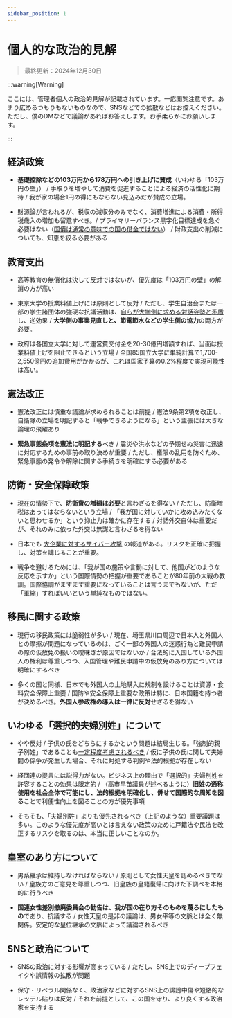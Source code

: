 ```yaml
---
sidebar_position: 1
---
```


# 個人的な政治的見解

> 最終更新：2024年12月30日

:::warning[Warning]

ここには、管理者個人の政治的見解が記載されています。一応閲覧注意です。あまり広めるつもりもないものなので、SNSなどでの拡散などはお控えください。ただし、僕のDMなどで議論があればお答えします。お手柔らかにお願いします。

:::

## 経済政策

- **基礎控除などの103万円から178万円への引き上げに賛成**（いわゆる「103万円の壁」） / 手取りを増やして消費を促進することによる経済の活性化に期待 / 我が家の場合1円の得にもならない見込みだが賛成の立場。

- 財源論が言われるが、税収の減収分のみでなく、消費増進による消費・所得税歳入の増加も留意すべき。/ プライマリーバランス黒字化目標達成を急ぐ必要はない（[国債は通常の意味での国の借金ではない](https://diamond.jp/zai/articles/-/1005318)） / 財政支出の削減についても、知恵を絞る必要がある

## 教育支出

- 高等教育の無償化は決して反対ではないが、優先度は「103万円の壁」の解消の方が高い

- 東京大学の授業料値上げには原則として反対 / ただし、学生自治会または一部の学生諸団体の強硬な抗議活動は、[自らが大学側に求める対話姿勢と矛盾](https://kacchan-next.vercel.app/social/gakusei-jichi)し、逆効果 / **大学側の事業見直しと、節電節水などの学生側の協力**の両方が必要。

- 政府は各国立大学に対して運営費交付金を20-30億円増額すれば、当面は授業料値上げを阻止できるという立場 / 全国85国立大学に単純計算で1,700-2,550億円の追加費用がかかるが、これは国家予算の0.2%程度で実現可能性は高い。

## 憲法改正

- 憲法改正には慎重な議論が求められることは前提 / 憲法9条第2項を改正し、自衛隊の立場を明記すると「戦争できるようになる」という主張には大きな論理の飛躍あり

- **緊急事態条項を憲法に明記する**べき / 震災や洪水などの予期せぬ災害に迅速に対応するための事前の取り決めが重要 / ただし、権限の乱用を防ぐため、緊急事態の発令や解除に関する手続きを明確にする必要がある

## 防衛・安全保障政策

- 現在の情勢下で、**防衛費の増額は必要**と言わざるを得ない / ただし、防衛増税はあってはならないという立場 / 「我が国に対していかに攻め込みたくないと思わせるか」という抑止力は確かに存在する / 対話外交自体は重要だが、それのみに依った外交は無謀と言わざるを得ない

- 日本でも [大企業に対するサイバー攻撃](https://news.yahoo.co.jp/articles/f43422fa93aeb447dfafcdef9650e2deba91569f) の報道がある。リスクを正確に把握し、対策を講じることが重要。

- 戦争を避けるためには、「我が国の施策や言動に対して、他国がどのような反応を示すか」という国際情勢の把握が重要であることが80年前の大戦の教訓。国際協調がますます重要になっていることは言うまでもないが、ただ「軍縮」すればいいという単純なものではない。

## 移民に関する政策

- 現行の移民政策には脆弱性が多い / 現在、埼玉県川口周辺で日本人と外国人との摩擦が問題になっているのは、ごく一部の外国人の迷惑行為と難民申請の際の仮放免の扱いの曖昧さが原因ではないか / 合法的に入国している外国人の権利は尊重しつつ、入国管理や難民申請中の仮放免のあり方については明確にするべき

- 多くの国と同様、日本でも外国人の土地購入に規制を設けることは資源・食料安全保障上重要 / 国防や安全保障上重要な政策は特に、日本国籍を持つ者が決めるべき。**外国人参政権の導入は一律に反対**せざるを得ない

## いわゆる「選択的夫婦別姓」について

- やや反対 / 子供の氏をどちらにするかという問題は結局生じる。「強制的親子別姓」であることも[一定程度考慮されるべき](https://www.sankei.com/article/20250101-F35HRVOR7FHZRH24ROBSXF5VBU/) / 仮に子供の氏に関して夫婦間の係争が発生した場合、それに対処する判例や法的根拠が存在しない

- 経団連の提言には説得力がない。ビジネス上の理由で「選択的」夫婦別姓を許容することの効果は限定的 / （高市早苗議員が述べるように）**旧姓の通称使用を社会全体で可能にし、法的根拠を明確化し、併せて国際的な周知を図る**ことで利便性向上を図ることの方が優先事項

- そもそも、「夫婦別姓」よりも優先されるべき（上記のような）重要議題は多い。このような優先度が高いとは言えない政策のために戸籍法や民法を改正するリスクを取るのは、本当に正しいことなのか。

## 皇室のあり方について

- 男系継承は維持しなければならない / 原則として女性天皇を認めるべきでない / 皇族方のご意見を尊重しつつ、旧皇族の皇籍復帰に向けた下調べを本格的に行うべき

- **国連女性差別撤廃委員会の勧告は、我が国の在り方そのものを蔑ろにしたもの**であり、抗議する / 女性天皇の是非の議論は、男女平等の文脈とは全く無関係。安定的な皇位継承の文脈によって議論されるべき 

## SNSと政治について

- SNSの政治に対する影響が高まっている / ただし、SNS上でのディープフェイクや誤情報の拡散が問題

- 保守・リベラル関係なく、政治家などに対するSNS上の誹謗中傷や短絡的なレッテル貼りは反対 / それを前提として、この国を守り、より良くする政治家を支持する